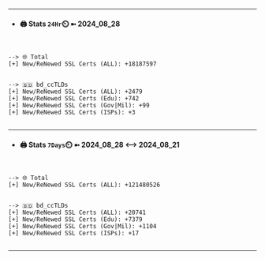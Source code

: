 

---
- #### 🖨️ **Stats** `24Hr`⏲️ ➼ 2024_08_28
```console


--> 🌐 Total
[+] New/ReNewed SSL Certs (ALL): +18187597


--> 🇧🇩 bd_ccTLDs
[+] New/ReNewed SSL Certs (ALL): +2479
[+] New/ReNewed SSL Certs (Edu): +742
[+] New/ReNewed SSL Certs (Gov|Mil): +99
[+] New/ReNewed SSL Certs (ISPs): +3


```

---
- #### 🖨️ **Stats** `7Days`⏲️ ➼ 2024_08_28 <--> 2024_08_21
```console


--> 🌐 Total
[+] New/ReNewed SSL Certs (ALL): +121480526


--> 🇧🇩 bd_ccTLDs
[+] New/ReNewed SSL Certs (ALL): +20741
[+] New/ReNewed SSL Certs (Edu): +7379
[+] New/ReNewed SSL Certs (Gov|Mil): +1104
[+] New/ReNewed SSL Certs (ISPs): +17


```

---

